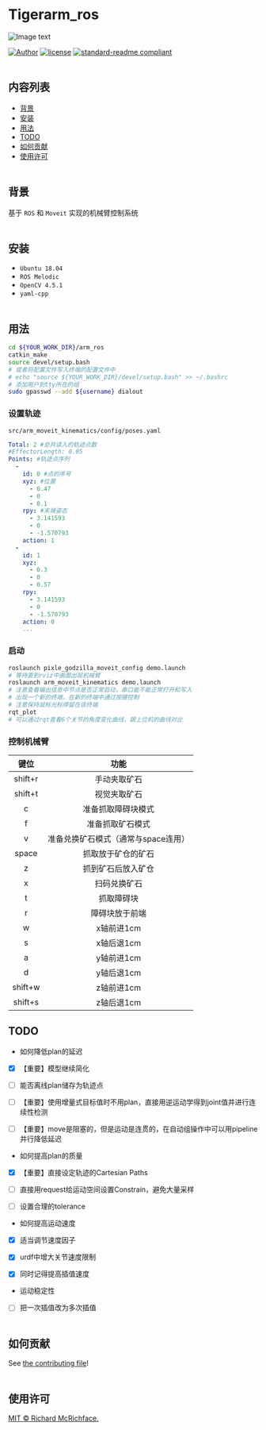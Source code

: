 # Tigerarm_ros

![Image text](https://git.scutbot.cn/ctypchen/21_tigerarm_ros/raw/commit/498d1ec137a29175a185d77eebeb0572391b1016/img-folder/88940595_p0.png)

[![Author](https://img.shields.io/badge/Author-cypypccpy-blue.svg "Author")](https://github.com/cypypccpy "Author")
[![license](https://img.shields.io/github/license/:user/:repo.svg)](LICENSE)
[![standard-readme compliant](https://img.shields.io/badge/readme%20style-standard-brightgreen.svg?style=flat-square)](https://github.com/RichardLitt/standard-readme)
<br></br>

## 内容列表

- [背景](#背景)
- [安装](#安装)
- [用法](#用法)
- [TODO](#TODO)
- [如何贡献](#如何贡献)
- [使用许可](#使用许可)
<br></br>

## 背景

基于 `ROS` 和 `Moveit` 实现的机械臂控制系统
<br></br>

## 安装

- `Ubuntu 18.04`
- `ROS Melodic`
- `OpenCV 4.5.1`
- `yaml-cpp`
<br></br>

## 用法

```bash
cd ${YOUR_WORK_DIR}/arm_ros
catkin_make
source devel/setup.bash
# 或者将配置文件写入终端的配置文件中
# echo "source ${YOUR_WORK_DIR}/devel/setup.bash" >> ~/.bashrc
# 添加用户到tty所在的组
sudo gpasswd --add ${username} dialout
```

### 设置轨迹
`src/arm_moveit_kinematics/config/poses.yaml`

```yaml
Total: 2 #总共读入的轨迹点数
#EffectorLength: 0.05
Points: #轨迹点序列
  -
    id: 0 #点的序号
    xyz: #位置
      - 0.47
      - 0
      - 0.1
    rpy: #末端姿态
      - 3.141593
      - 0
      - -1.570793
    action: 1
  -
    id: 1
    xyz: 
      - 0.3
      - 0
      - 0.57
    rpy:
      - 3.141593
      - 0
      - -1.570793
    action: 0
    ...
```

### 启动
```bash
roslaunch pixle_godzilla_moveit_config demo.launch
# 等待直到rviz中画面出现机械臂
roslaunch arm_moveit_kinematics demo.launch
# 注意查看输出信息中节点是否正常启动，串口能不能正常打开和写入
# 出现一个新的终端，在新的终端中通过按键控制
# 注意保持鼠标光标停留在该终端
rqt_plot
# 可以通过rqt查看6个关节的角度变化曲线，跟上位机的曲线对比
```

### 控制机械臂

| 键位 | 功能 |
|:-:|:-:|
|shift+r|手动夹取矿石|
|shift+t|视觉夹取矿石|
|c|准备抓取障碍块模式|
|f|准备抓取矿石模式|
|v|准备兑换矿石模式（通常与space连用）|
|space|抓取放于矿仓的矿石|
|z|抓到矿石后放入矿仓|
|x|扫码兑换矿石|
|t|抓取障碍块|
|r|障碍块放于前端|
|w|x轴前进1cm|
|s|x轴后退1cm|
|a|y轴前进1cm|
|d|y轴后退1cm|
|shift+w|z轴前进1cm|
|shift+s|z轴后退1cm|

## TODO

- 如何降低plan的延迟

- [x] 【重要】模型继续简化
- [ ] 能否离线plan储存为轨迹点
- [ ] 【重要】使用增量式目标值时不用plan，直接用逆运动学得到joint值并进行连续性检测
- [ ] 【重要】move是阻塞的，但是运动是连贯的，在自动组操作中可以用pipeline并行降低延迟


- 如何提高plan的质量

- [x] 【重要】直接设定轨迹的Cartesian Paths
- [ ] 直接用request给运动空间设置Constrain，避免大量采样
- [ ] 设置合理的tolerance


- 如何提高运动速度

- [x] 适当调节速度因子
- [x] urdf中增大关节速度限制
- [x] 同时记得提高插值速度


- 运动稳定性

- [ ] 把一次插值改为多次插值
<br></br>

## 如何贡献

See [the contributing file](CONTRIBUTING.md)!
<br></br>

## 使用许可

[MIT © Richard McRichface.](../LICENSE)

